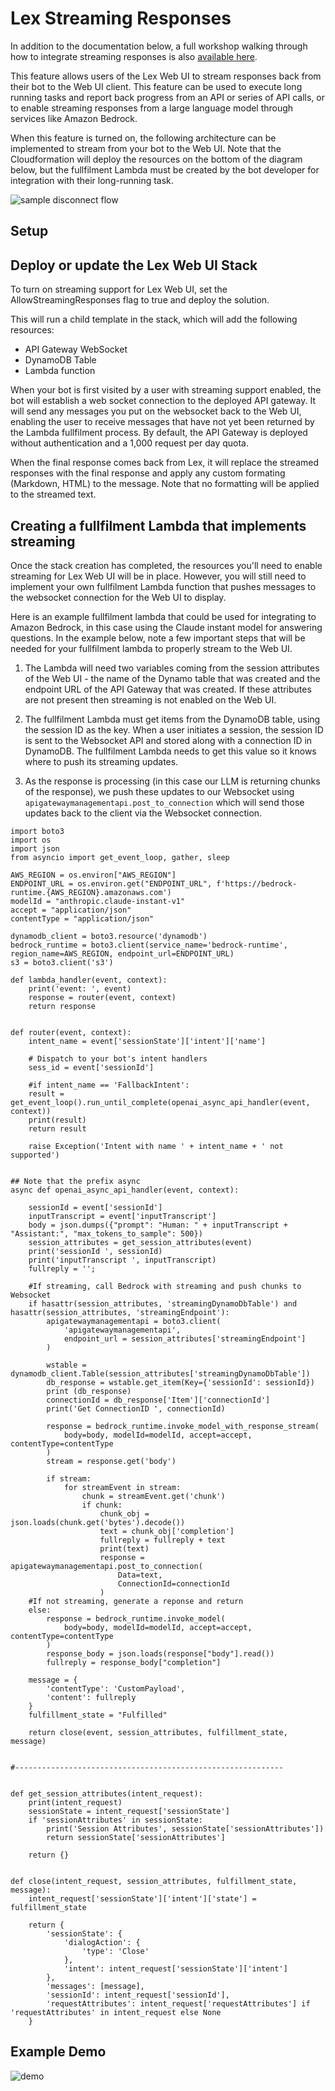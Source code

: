 # Lex Streaming Responses

In addition to the documentation below, a full workshop walking through how to integrate streaming responses is also [available here](https://catalog.us-east-1.prod.workshops.aws/workshops/5a58b6a0-7af6-49ce-a907-1a28568eeca1/en-US).

This feature allows users of the Lex Web UI to stream responses back from their bot to the Web UI client. This feature can be used to execute long running tasks and report back progress from an API or series of API calls, or to enable streaming responses from a large language model through services like Amazon Bedrock.

When this feature is turned on, the following architecture can be implemented to stream from your bot to the Web UI.
Note that the Cloudformation will deploy the resources on the bottom of the diagram below, but the fullfilment Lambda
must be created by the bot developer for integration with their long-running task.

![sample disconnect flow](./img/Lex-Streaming-Architecture.png)

## Setup

## Deploy or update the Lex Web UI Stack

To turn on streaming support for Lex Web UI, set the AllowStreamingResponses flag to true and deploy the solution.

This will run a child template in the stack, which will add the following resources:
- API Gateway WebSocket
- DynamoDB Table
- Lambda function

When your bot is first visited by a user with streaming support enabled, the bot will establish a web socket connection to the deployed API gateway. It will send any messages you put on the websocket back to the Web UI, enabling the user to receive messages that have not yet been returned by the Lambda fullfilment process. By default, the API Gateway is deployed without authentication and a 1,000 request per day quota.

When the final response comes back from Lex, it will replace the streamed responses with the final response and apply any custom formating (Markdown, HTML) to the message. Note that no formatting will be applied to the streamed text.

## Creating a fullfilment Lambda that implements streaming

Once the stack creation has completed, the resources you'll need to enable streaming for Lex Web UI will be in place. However, you will still need to implement your own fullfilment Lambda function that pushes messages to the websocket connection for the Web UI to display.

Here is an example fullfilment lambda that could be used for integrating to Amazon Bedrock, in this case using the Claude instant model for answering questions. In the example below, note a few important steps that will be needed for your fullfilment lambda to properly stream to the Web UI.

1. The Lambda will need two variables coming from the session attributes of the Web UI - the name of the Dynamo table that was created and the endpoint URL of the API Gateway that was created. If these attributes are not present then streaming is not enabled on the Web UI.

2. The fullfilment Lambda must get items from the DynamoDB table, using the session ID as the key. When a user initiates a session, the session ID is sent to the Websocket API and stored along with a connection ID in DynamoDB. The fullfilment Lambda needs to get this value so it knows where to push its streaming updates.

3. As the response is processing (in this case our LLM is returning chunks of the response), we push these updates to our Websocket using ```apigatewaymanagementapi.post_to_connection``` which will send those updates back to the client via the Websocket connection.


```
import boto3
import os
import json
from asyncio import get_event_loop, gather, sleep

AWS_REGION = os.environ["AWS_REGION"]
ENDPOINT_URL = os.environ.get("ENDPOINT_URL", f'https://bedrock-runtime.{AWS_REGION}.amazonaws.com')
modelId = "anthropic.claude-instant-v1" 
accept = "application/json"
contentType = "application/json"

dynamodb_client = boto3.resource('dynamodb')
bedrock_runtime = boto3.client(service_name='bedrock-runtime', region_name=AWS_REGION, endpoint_url=ENDPOINT_URL)
s3 = boto3.client('s3')

def lambda_handler(event, context):
    print('event: ', event)
    response = router(event, context)
    return response
    

def router(event, context):
    intent_name = event['sessionState']['intent']['name']

    # Dispatch to your bot's intent handlers
    sess_id = event['sessionId']

    #if intent_name == 'FallbackIntent':
    result = get_event_loop().run_until_complete(openai_async_api_handler(event, context))
    print(result)
    return result        
    
    raise Exception('Intent with name ' + intent_name + ' not supported')
    
    
## Note that the prefix async
async def openai_async_api_handler(event, context):
    
    sessionId = event['sessionId']
    inputTranscript = event['inputTranscript']
    body = json.dumps({"prompt": "Human: " + inputTranscript + "Assistant:", "max_tokens_to_sample": 500})
    session_attributes = get_session_attributes(event)
    print('sessionId ', sessionId)
    print('inputTranscript ', inputTranscript)
    fullreply = '';
    
    #If streaming, call Bedrock with streaming and push chunks to Websocket
    if hasattr(session_attributes, 'streamingDynamoDbTable') and hasattr(session_attributes, 'streamingEndpoint'):
        apigatewaymanagementapi = boto3.client(
            'apigatewaymanagementapi', 
            endpoint_url = session_attributes['streamingEndpoint']
        )
        
        wstable = dynamodb_client.Table(session_attributes['streamingDynamoDbTable'])
        db_response = wstable.get_item(Key={'sessionId': sessionId})
        print (db_response)
        connectionId = db_response['Item']['connectionId']
        print('Get ConnectionID ', connectionId)

        response = bedrock_runtime.invoke_model_with_response_stream(
            body=body, modelId=modelId, accept=accept, contentType=contentType
        )
        stream = response.get('body')

        if stream:
            for streamEvent in stream:
                chunk = streamEvent.get('chunk')
                if chunk:
                    chunk_obj = json.loads(chunk.get('bytes').decode())
                    text = chunk_obj['completion']
                    fullreply = fullreply + text
                    print(text)
                    response = apigatewaymanagementapi.post_to_connection(
                        Data=text,
                        ConnectionId=connectionId
                    )
    #If not streaming, generate a reponse and return
    else:
        response = bedrock_runtime.invoke_model(
            body=body, modelId=modelId, accept=accept, contentType=contentType
        )
        response_body = json.loads(response["body"].read())
        fullreply = response_body["completion"]
    
    message = {
        'contentType': 'CustomPayload',
        'content': fullreply
    }
    fulfillment_state = "Fulfilled"
    
    return close(event, session_attributes, fulfillment_state, message)


#------------------------------------------------------------


def get_session_attributes(intent_request):
    print(intent_request)
    sessionState = intent_request['sessionState']
    if 'sessionAttributes' in sessionState:
        print('Session Attributes', sessionState['sessionAttributes'])
        return sessionState['sessionAttributes']

    return {}


def close(intent_request, session_attributes, fulfillment_state, message):
    intent_request['sessionState']['intent']['state'] = fulfillment_state

    return {
        'sessionState': {
            'dialogAction': {
                'type': 'Close'
            },
            'intent': intent_request['sessionState']['intent']
        },
        'messages': [message],
        'sessionId': intent_request['sessionId'],
        'requestAttributes': intent_request['requestAttributes'] if 'requestAttributes' in intent_request else None
    }
```

## Example Demo

![demo](./img/lex-streaming-demo-2.gif)
